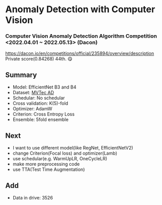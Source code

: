 # Anomaly Detection with Computer Vision

### **Computer Vision Anomaly Detection Algorithm Competition** <2022.04.01 ~ 2022.05.13> (Dacon)
https://dacon.io/en/competitions/official/235894/overview/description
<br>
Private score(0.84268) 44th. 😋

## Summary
- Model: EfficientNet B3 and B4
- Dataset: [MVTec AD](https://www.mvtec.com/company/research/datasets/mvtec-ad)
- Schedular: No schedular
- Cross validation: K(5)-fold
- Optimizer: AdamW
- Criterion: Cross Entropy Loss
- Ensemble: 5fold ensemble

## Next
- I want to use different model(like RegNet, EfficientNetV2)
- change Criterion(Focal loss) and optimizer(Lamb)
- use schedular(e.g. WarmUpLR, OneCycleLR)
- make more preprocessing code
- use TTA(Test Time Augmentation)

## Add
- Data in drive: 3526

